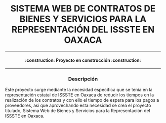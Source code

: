 
<h1 align="center" id="titulo"> SISTEMA WEB DE CONTRATOS DE BIENES Y SERVICIOS PARA LA REPRESENTACIÓN DEL ISSSTE EN OAXACA  </h1>


<hr>
<h4 align="center">
:construction: Proyecto en construcción :construction:
</h4>



<hr>


<h3 align="center" id="titulo"> Descripción  </h3>


<p>Este proyecto surge mediante la necesidad especifica que se tenía en la representación estatal de ISSSTE en Oaxaca de reducir los tiempos en la realización de los contratos y con ello el tiempo de espera para los pagos a proveedores, así que aprovechando esta necesidad se crea el proyecto titulado, Sistema Web de Bienes y Servicios para la Representación del ISSSTE en Oaxaca. </p>



